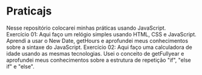 # Praticajs
Nesse repositório colocarei minhas práticas usando JavaScript.</br>
Exercício 01: Aqui faço um relógio simples usando HTML, CSS e JavaScript. Aprendi a usar o New Date, getHours e aprofundei meus conhecimentos sobre a sintaxe do JavaScript.
Exercício 02: Aqui faço uma calculadora de idade usando as mesmas tecnologias. Usei o conceito de getFullyear e aprofundei meus conhecimentos sobre a estrutura de repetição "if", "else if" e "else".
